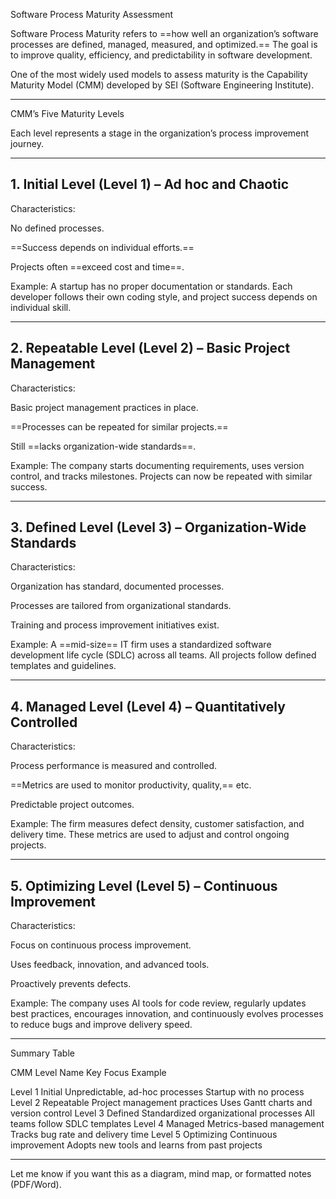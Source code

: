 Software Process Maturity Assessment

Software Process Maturity refers to ==how well an organization’s software processes are defined, managed, measured, and optimized.== The goal is to improve quality, efficiency, and predictability in software development.

One of the most widely used models to assess maturity is the Capability Maturity Model (CMM) developed by SEI (Software Engineering Institute).


---

CMM’s Five Maturity Levels

Each level represents a stage in the organization’s process improvement journey.


---

## 1. Initial Level (Level 1) – Ad hoc and Chaotic

Characteristics:

No defined processes.

==Success depends on individual efforts.==

Projects often ==exceed cost and time==.


Example: A startup has no proper documentation or standards. Each developer follows their own coding style, and project success depends on individual skill.



---

## 2. Repeatable Level (Level 2) – Basic Project Management

Characteristics:

Basic project management practices in place.

==Processes can be repeated for similar projects.==

Still ==lacks organization-wide standards==.


Example: The company starts documenting requirements, uses version control, and tracks milestones. Projects can now be repeated with similar success.



---

## 3. Defined Level (Level 3) – Organization-Wide Standards

Characteristics:

Organization has standard, documented processes.

Processes are tailored from organizational standards.

Training and process improvement initiatives exist.


Example: A ==mid-size== IT firm uses a standardized software development life cycle (SDLC) across all teams. All projects follow defined templates and guidelines.



---

## 4. Managed Level (Level 4) – Quantitatively Controlled

Characteristics:

Process performance is measured and controlled.

==Metrics are used to monitor productivity, quality,== etc.

Predictable project outcomes.


Example: The firm measures defect density, customer satisfaction, and delivery time. These metrics are used to adjust and control ongoing projects.



---

## 5. Optimizing Level (Level 5) – Continuous Improvement

Characteristics:

Focus on continuous process improvement.

Uses feedback, innovation, and advanced tools.

Proactively prevents defects.


Example: The company uses AI tools for code review, regularly updates best practices, encourages innovation, and continuously evolves processes to reduce bugs and improve delivery speed.



---

Summary Table

CMM Level	Name	Key Focus	Example

Level 1	Initial	Unpredictable, ad-hoc processes	Startup with no process
Level 2	Repeatable	Project management practices	Uses Gantt charts and version control
Level 3	Defined	Standardized organizational processes	All teams follow SDLC templates
Level 4	Managed	Metrics-based management	Tracks bug rate and delivery time
Level 5	Optimizing	Continuous improvement	Adopts new tools and learns from past projects



---

Let me know if you want this as a diagram, mind map, or formatted notes (PDF/Word).